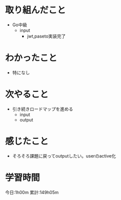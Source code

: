 # 取り組んだこと
  - Go中級
    - input
      - jwt,paseto実装完了

# わかったこと
  - 特になし

# 次やること
  - 引き続きロードマップを進める
    - input
    - output

# 感じたこと
 - そろそろ課題に戻ってoutputしたい。userのactive化

# 学習時間
今日:1h00m
累計:149h05m
